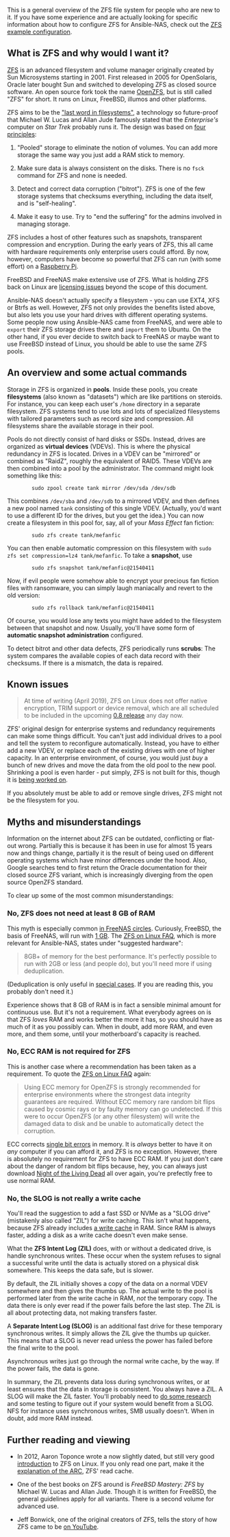 This is a general overview of the ZFS file system for people who are new to it.
If you have some experience and are actually looking for specific information
about how to configure ZFS for Ansible-NAS, check out the [ZFS example
configuration](zfs_configuration.md).  

## What is ZFS and why would I want it?

[ZFS](https://en.wikipedia.org/wiki/ZFS) is an advanced filesystem and volume
manager originally created by Sun Microsystems starting in 2001. First released
in 2005 for OpenSolaris, Oracle later bought Sun and switched to developing ZFS
as closed source software. An open source fork took the name
[OpenZFS](http://www.open-zfs.org/wiki/Main_Page), but is still called "ZFS" for
short. It runs on Linux, FreeBSD, illumos and other platforms.  

ZFS aims to be the ["last word in
filesystems"](https://blogs.oracle.com/bonwick/zfs:-the-last-word-in-filesystems),
a technology so future-proof that Michael W. Lucas and Allan Jude famously
stated that the _Enterprise's_ computer on _Star Trek_ probably runs it. The
design was based on [four
principles](https://www.youtube.com/watch?v=MsY-BafQgj4):

1. "Pooled" storage to eliminate the notion of volumes. You can add more storage
   the same way you just add a RAM stick to memory.

1. Make sure data is always consistent on the disks. There is no `fsck` command
   for ZFS and none is needed.

1. Detect and correct data corruption ("bitrot"). ZFS is one of the few storage
   systems that checksums everything, including the data itself, and is
   "self-healing".

1. Make it easy to use. Try to "end the suffering" for the admins involved in
   managing storage.

ZFS includes a host of other features such as snapshots, transparent compression
and encryption. During the early years of ZFS, this all came with hardware
requirements only enterprise users could afford. By now, however, computers have
become so powerful that ZFS can run (with some effort) on a [Raspberry
Pi](https://gist.github.com/mohakshah/b203d33a235307c40065bdc43e287547). 

FreeBSD and FreeNAS make extensive use of ZFS. What is holding ZFS back on Linux
are [licensing issues](https://en.wikipedia.org/wiki/OpenZFS#History) beyond the
scope of this document. 

Ansible-NAS doesn't actually specify a filesystem - you can use EXT4, XFS or
Btrfs as well. However, ZFS not only provides the benefits listed above, but
also lets you use your hard drives with different operating systems. Some people
now using Ansible-NAS came from FreeNAS, and were able to `export` their ZFS
storage drives there and `import` them to Ubuntu. On the other hand, if you ever
decide to switch back to FreeNAS or maybe want to use FreeBSD instead of Linux,
you should be able to use the same ZFS pools. 

## An overview and some actual commands

Storage in ZFS is organized in **pools**. Inside these pools, you create
**filesystems** (also known as "datasets") which are like partitions on
steroids. For instance, you can keep each user's `/home` directory in a separate
filesystem. ZFS systems tend to use lots and lots of specialized filesystems
with tailored parameters such as record size and compression. All filesystems
share the available storage in their pool. 

Pools do not directly consist of hard disks or SSDs. Instead, drives are
organized as **virtual devices** (VDEVs). This is where the physical redundancy
in ZFS is located. Drives in a VDEV can be "mirrored" or combined as "RaidZ",
roughly the equivalent of RAID5. These VDEVs are then combined into a pool by the
administrator. The command might look something like this:  

```
        sudo zpool create tank mirror /dev/sda /dev/sdb
```

This combines `/dev/sba` and `/dev/sdb` to a mirrored VDEV, and then defines a
new pool named `tank` consisting of this single VDEV. (Actually, you'd want to
use a different ID for the drives, but you get the idea.) You can now create a
filesystem in this pool for, say, all of your _Mass Effect_ fan fiction: 

```
        sudo zfs create tank/mefanfic
```

You can then enable automatic compression on this filesystem with `sudo zfs set
compression=lz4 tank/mefanfic`. To take a **snapshot**, use

```
        sudo zfs snapshot tank/mefanfic@21540411
```

Now, if evil people were somehow able to encrypt your precious fan fiction files
with ransomware, you can simply laugh maniacally and revert to the old version: 

```
        sudo zfs rollback tank/mefanfic@21540411
```

Of course, you would lose any texts you might have added to the filesystem
between that snapshot and now. Usually, you'll have some form of **automatic
snapshot administration** configured.  

To detect bitrot and other data defects, ZFS periodically runs **scrubs**: The
system compares the available copies of each data record with their checksums.
If there is a mismatch, the data is repaired.


## Known issues 

> At time of writing (April 2019), ZFS on Linux does not offer native
> encryption, TRIM support or device removal, which are all scheduled to be
> included in the upcoming [0.8
> release](https://www.phoronix.com/scan.php?page=news_item&px=ZFS-On-Linux-0.8-RC1-Released)
> any day now.

ZFS' original design for enterprise systems and redundancy requirements can make
some things difficult. You can't just add individual drives to a pool and tell
the system to reconfigure automatically. Instead, you have to either add a new
VDEV, or replace each of the existing drives with one of higher capacity. In an
enterprise environment, of course, you would just _buy_ a bunch of new drives
and move the data from the old pool to the new pool. Shrinking a pool is even
harder - put simply, ZFS is not built for this, though it is [being worked
on](https://www.delphix.com/blog/delphix-engineering/openzfs-device-removal). 

If you absolutely must be able to add or remove single drives, ZFS might not be
the filesystem for you. 

## Myths and misunderstandings 

Information on the internet about ZFS can be outdated, conflicting or flat-out
wrong. Partially this is because it has been in use for almost 15 years now and
things change, partially it is the result of being used on different operating
systems which have minor differences under the hood. Also, Google searches tend
to first return the Oracle documentation for their closed source ZFS variant,
which is increasingly diverging from the open source OpenZFS standard.  

To clear up some of the most common misunderstandings:

### No, ZFS does not need at least 8 GB of RAM

This myth is especially common [in FreeNAS
circles](https://www.ixsystems.com/community/threads/does-freenas-really-need-8gb-of-ram.38685/).
Curiously, FreeBSD, the basis of FreeNAS, will run with [1
GB](https://wiki.freebsd.org/ZFSTuningGuide). The [ZFS on Linux
FAQ](https://github.com/zfsonlinux/zfs/wiki/FAQ#hardware-requirements), which is
more relevant for Ansible-NAS, states under "suggested hardware":

> 8GB+ of memory for the best performance. It's perfectly possible to run with
> 2GB or less (and people do), but you'll need more if using deduplication.

(Deduplication is only useful in [special
cases](http://open-zfs.org/wiki/Performance_tuning#Deduplication). If you are
reading this, you probably don't need it.)

Experience shows that 8 GB of RAM is in fact a sensible minimal amount for
continuous use. But it's not a requirement. What everybody agrees on is that ZFS
_loves_ RAM and works better the more it has, so you should have as much of it
as you possibly can. When in doubt, add more RAM, and even more, and them some,
until your motherboard's capacity is reached.

### No, ECC RAM is not required for ZFS

This is another case where a recommendation has been taken as a requirement. To
quote the [ZFS on Linux
FAQ](https://github.com/zfsonlinux/zfs/wiki/FAQ#do-i-have-to-use-ecc-memory-for-zfs)
again: 
   
> Using ECC memory for OpenZFS is strongly recommended for enterprise
> environments where the strongest data integrity guarantees are required.
> Without ECC memory rare random bit flips caused by cosmic rays or by faulty
> memory can go undetected. If this were to occur OpenZFS (or any other
> filesystem) will write the damaged data to disk and be unable to automatically
> detect the corruption.

ECC corrects [single bit errors](https://en.wikipedia.org/wiki/ECC_memory) in
memory. It is _always_ better to have it on _any_ computer if you can afford it,
and ZFS is no exception. However, there is absolutely no requirement for ZFS to
have ECC RAM. If you just don't care about the danger of random bit flips
because, hey, you can always just download [Night of the Living
Dead](https://archive.org/details/night_of_the_living_dead) all over again,
you're prefectly free to use normal RAM.

### No, the SLOG is not really a write cache

You'll read the suggestion to add a fast SSD or NVMe as a "SLOG drive"
(mistakenly also called "ZIL") for write caching. This isn't what happens,
because ZFS already includes [a write
cache](https://linuxhint.com/configuring-zfs-cache/) in RAM. Since RAM is always
faster, adding a disk as a write cache doesn't even make sense. 

What the **ZFS Intent Log (ZIL)** does, with or without a dedicated drive, is handle
synchronous writes. These occur when the system refuses to signal a successful
write until the data is actually stored on a physical disk somewhere. This keeps
the data safe, but is slower. 

By default, the ZIL initially shoves a copy of the data on a normal VDEV
somewhere and then gives the thumbs up. The actual write to the pool is
performed later from the write cache in RAM, _not_ the temporary copy. The data
there is only ever read if the power fails before the last step. The ZIL is all
about protecting data, not making transfers faster.

A **Separate Intent Log (SLOG)** is an additional fast drive for these temporary
synchronous writes. It simply allows the ZIL give the thumbs up quicker. This
means that a SLOG is never read unless the power has failed before the final
write to the pool. 

Asynchronous writes just go through the normal write cache, by the way. If the
power fails, the data is gone.

In summary, the ZIL prevents data loss during synchronous writes, or at least
ensures that the data in storage is consistent. You always have a ZIL. A SLOG
will make the ZIL faster. You'll probably need to [do some
research](https://www.ixsystems.com/blog/o-slog-not-slog-best-configure-zfs-intent-log/)
and some testing to figure out if your system would benefit from a SLOG. NFS for
instance uses synchronous writes, SMB usually doesn't. When in doubt, add more
RAM instead. 


## Further reading and viewing

- In 2012, Aaron Toponce wrote a now slightly dated, but still very good
  [introduction](https://pthree.org/2012/04/17/install-zfs-on-debian-gnulinux/)
  to ZFS on Linux. If you only read one part, make it the [explanation of the
  ARC](https://pthree.org/2012/12/07/zfs-administration-part-iv-the-adjustable-replacement-cache/),
  ZFS' read cache. 

- One of the best books on ZFS around is _FreeBSD Mastery: ZFS_ by Michael W.
  Lucas and Allan Jude. Though it is written for FreeBSD, the general guidelines
  apply for all variants. There is a second volume for advanced use.

- Jeff Bonwick, one of the original creators of ZFS, tells the story of how ZFS
  came to be [on YouTube](https://www.youtube.com/watch?v=dcV2PaMTAJ4).

